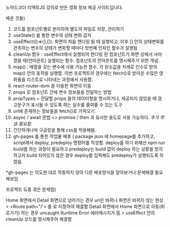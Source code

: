 노마드코더 리액트JS 강의로 만든 영화 정보 제공 사이트입니다.

배운 것들)
1. 코드를 컴포넌트별로 분리하여 별도의 파일로 저장, 관리하기
2. useState() 를 통한 변수의 상태 변화 감지
3. useEffect(()=>{},[]). 화면이 처음 렌더링 될 때 실행되고, 이후 [] 안의 상태변화를 관측하는 변수의 상태가 변화할 때마다 첫번째 인자인 함수가 실행됨
4. cleanUp 함수 : useEffect에서 실행되어 렌더링 된 컴포넌트가 화면 상에서 사라졌을 때(언마운트) 실행되는 함수. 컴포넌트의 언마운트를 명시해주기 위한 개념.
5. map() : 배열을 갖는 변수에 사용 가능한 함수. 각 원소값을 차례로 인수로 받아 map() 안의 동작을 실행함. 이번 프로젝트의 경우에는 fetch()로 받아온 수많은 영화들을 리스트로 나타내는 과정에서 사용함.
6. react-router-dom 을 이용한 화면의 이동
7. props 로 컴포넌트 간에 변수 정보들을 전달하는 방법
8. propTypes = 전달할 props 들의 데이터형을 명시하거나, 제공되지 않았을 때 경고문구가 표시될 수 있도록 하는 실수를 줄여줄 수 있는 도구
9. url에 존재하는 정보들을 fetch()로 가져오기.
10. async / await 문법 => promise / then 과 유사한 용도로 사용 가능하다.   *추가 학습 필요함.*
11. 간단하게나마 구글링을 통해 css를 적용해봄.
12. gh-pages 를 통한 작업물 배포 ( package.json 에 homepage를 추가하고, script에서 deploy, predeploy 명령어를 작성함.
      deploy를 하기 위해선 npm run build를 하는 과정이 필요하고 predeploy는 build 없이 deploy 하는 상황을 방지하고자 build 되어있지 않은 경우 deploy를 입력해도 predeploy가 실행되도록 하였음.


*gh-pages 는 의도한 대로 작동하지 않아 다른 배포방식을 알아보거나 문제해결 필요해보임


프로젝트 도중 겪은 문제점)

Home 화면에서 Detail 화면으로 넘어가는 경우 url은 바뀌나 화면은 바뀌지 않는 현상 > <Route path="/'> 를 <Route exact path="/"> 로 지정하여 해결함
Detail 화면에서 Home 화면으로 이동(뒤로가기) 하는 경우 uncaught Runtime Error 에러메시지가 뜸 > useEffect 안의 cleanUp 코드를 명시해주어 해결함

